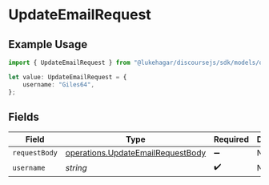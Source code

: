 # UpdateEmailRequest

## Example Usage

```typescript
import { UpdateEmailRequest } from "@lukehagar/discoursejs/sdk/models/operations";

let value: UpdateEmailRequest = {
    username: "Giles64",
};
```

## Fields

| Field                                                                                         | Type                                                                                          | Required                                                                                      | Description                                                                                   |
| --------------------------------------------------------------------------------------------- | --------------------------------------------------------------------------------------------- | --------------------------------------------------------------------------------------------- | --------------------------------------------------------------------------------------------- |
| `requestBody`                                                                                 | [operations.UpdateEmailRequestBody](../../../sdk/models/operations/updateemailrequestbody.md) | :heavy_minus_sign:                                                                            | N/A                                                                                           |
| `username`                                                                                    | *string*                                                                                      | :heavy_check_mark:                                                                            | N/A                                                                                           |